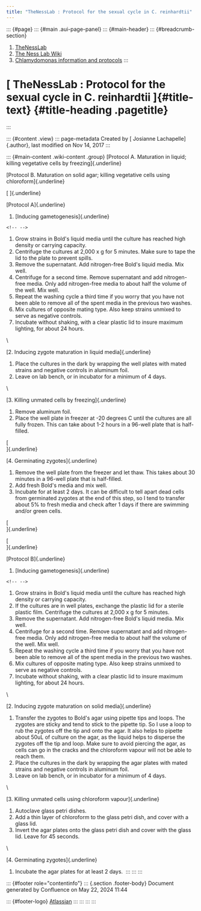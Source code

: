 ```yaml
---
title: "TheNessLab : Protocol for the sexual cycle in C. reinhardtii"
---
```


::: {#page}
::: {#main .aui-page-panel}
::: {#main-header}
::: {#breadcrumb-section}
1.  [TheNessLab](index.html)
2.  [The Ness Lab Wiki](The-Ness-Lab-Wiki_11436042.html)
3.  [Chlamydomonas information and
    protocols](Chlamydomonas-information-and-protocols_11436157.html)
:::

# [ TheNessLab : Protocol for the sexual cycle in C. reinhardtii ]{#title-text} {#title-heading .pagetitle}
:::

::: {#content .view}
::: page-metadata
Created by [ Josianne Lachapelle]{.author}, last modified on Nov 14,
2017
:::

::: {#main-content .wiki-content .group}
[Protocol A. Maturation in liquid; killing vegetative cells by
freezing]{.underline}

[Protocol B. Maturation on solid agar; killing vegetative cells using
chloroform]{.underline}

[ ]{.underline}

[Protocol A]{.underline}

1.  [Inducing gametogenesis]{.underline}

```{=html}
<!-- -->
```
1.  Grow strains in Bold's liquid media until the culture has reached
    high density or carrying capacity.
2.  Centrifuge the cultures at 2,000 x g for 5 minutes. Make sure to
    tape the lid to the plate to prevent spills. 
3.  Remove the supernatant. Add nitrogen-free Bold's liquid media. Mix
    well.
4.  Centrifuge for a second time. Remove supernatant and add
    nitrogen-free media. Only add nitrogen-free media to about half the
    volume of the well. Mix well.
5.  Repeat the washing cycle a third time if you worry that you have not
    been able to remove all of the spent media in the previous two
    washes.
6.  Mix cultures of opposite mating type. Also keep strains unmixed to
    serve as negative controls.
7.  Incubate without shaking, with a clear plastic lid to insure maximum
    lighting, for about 24 hours.

\

[2. Inducing zygote maturation in liquid media]{.underline}

1.  Place the cultures in the dark by wrapping the well plates with
    mated strains and negative controls in aluminum foil.
2.  Leave on lab bench, or in incubator for a minimum of 4 days.

\

[3. Killing unmated cells by freezing]{.underline}

1.  Remove aluminum foil.
2.  Place the well plate in freezer at -20 degrees C until the cultures
    are all fully frozen. This can take about 1-2 hours in a 96-well
    plate that is half-filled.

[\
]{.underline}

[4. Germinating zygotes]{.underline}

1.  Remove the well plate from the freezer and let thaw. This takes
    about 30 minutes in a 96-well plate that is half-filled.
2.  Add fresh Bold's media and mix well.
3.  Incubate for at least 2 days. It can be difficult to tell apart dead
    cells from germinated zygotes at the end of this step, so I tend to
    transfer about 5% to fresh media and check after 1 days if there are
    swimming and/or green cells.

[\
]{.underline}

[\
]{.underline}

[Protocol B]{.underline}

1.  [Inducing gametogenesis]{.underline}

```{=html}
<!-- -->
```
1.  Grow strains in Bold's liquid media until the culture has reached
    high density or carrying capacity.
2.  If the cultures are in well plates, exchange the plastic lid for a
    sterile plastic film. Centrifuge the cultures at 2,000 x g for 5
    minutes.
3.  Remove the supernatant. Add nitrogen-free Bold's liquid media. Mix
    well.
4.  Centrifuge for a second time. Remove supernatant and add
    nitrogen-free media. Only add nitrogen-free media to about half the
    volume of the well. Mix well.
5.  Repeat the washing cycle a third time if you worry that you have not
    been able to remove all of the spent media in the previous two
    washes.
6.  Mix cultures of opposite mating type. Also keep strains unmixed to
    serve as negative controls.
7.  Incubate without shaking, with a clear plastic lid to insure maximum
    lighting, for about 24 hours.

\

[2. Inducing zygote maturation on solid media]{.underline}

1.  Transfer the zygotes to Bold's agar using pipette tips and loops.
    The zygotes are sticky and tend to stick to the pipette tip. So I
    use a loop to rub the zygotes off the tip and onto the agar. It also
    helps to pipette about 50uL of culture on the agar, as the liquid
    helps to disperse the zygotes off the tip and loop. Make sure to
    avoid piercing the agar, as cells can go in the cracks and the
    chloroform vapour will not be able to reach them.
2.  Place the cultures in the dark by wrapping the agar plates with
    mated strains and negative controls in aluminum foil.
3.  Leave on lab bench, or in incubator for a minimum of 4 days.

\

[3. Killing unmated cells using chloroform vapour]{.underline}

1.  Autoclave glass petri dishes.
2.  Add a thin layer of chloroform to the glass petri dish, and cover
    with a glass lid.
3.  Invert the agar plates onto the glass petri dish and cover with the
    glass lid. Leave for 45 seconds.

\

[4. Germinating zygotes]{.underline}

1.  Incubate the agar plates for at least 2 days. 
:::
:::
:::

::: {#footer role="contentinfo"}
::: {.section .footer-body}
Document generated by Confluence on May 22, 2024 11:44

::: {#footer-logo}
[Atlassian](https://www.atlassian.com/)
:::
:::
:::
:::

